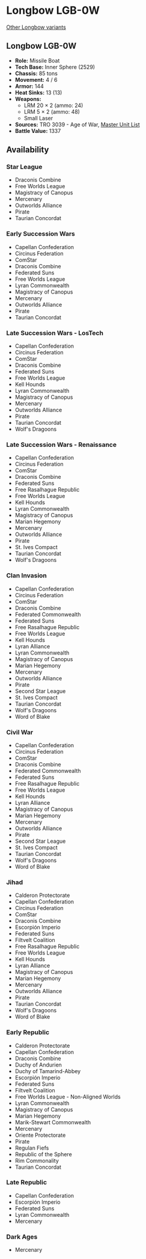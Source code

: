 # Longbow LGB-0W

[Other Longbow variants](../longbow.md)

## Longbow LGB-0W
- **Role:** Missile Boat
- **Tech Base:** Inner Sphere (2529)
- **Chassis:** 85 tons
- **Movement:** 4 / 6
- **Armor:** 144
- **Heat Sinks:** 13 (13)
- **Weapons:**
  - LRM 20 × 2 (ammo: 24)
  - LRM 5 × 2 (ammo: 48)
  - Small Laser
- **Sources:** TRO 3039 - Age of War, [Master Unit List](http://masterunitlist.info/Unit/Details/1930/longbow-lgb-0w)
- **Battle Value:** 1337

## Availability

### Star League
- Draconis Combine
- Free Worlds League
- Magistracy of Canopus
- Mercenary
- Outworlds Alliance
- Pirate
- Taurian Concordat

### Early Succession Wars
- Capellan Confederation
- Circinus Federation
- ComStar
- Draconis Combine
- Federated Suns
- Free Worlds League
- Lyran Commonwealth
- Magistracy of Canopus
- Mercenary
- Outworlds Alliance
- Pirate
- Taurian Concordat

### Late Succession Wars - LosTech
- Capellan Confederation
- Circinus Federation
- ComStar
- Draconis Combine
- Federated Suns
- Free Worlds League
- Kell Hounds
- Lyran Commonwealth
- Magistracy of Canopus
- Mercenary
- Outworlds Alliance
- Pirate
- Taurian Concordat
- Wolf's Dragoons

### Late Succession Wars - Renaissance
- Capellan Confederation
- Circinus Federation
- ComStar
- Draconis Combine
- Federated Suns
- Free Rasalhague Republic
- Free Worlds League
- Kell Hounds
- Lyran Commonwealth
- Magistracy of Canopus
- Marian Hegemony
- Mercenary
- Outworlds Alliance
- Pirate
- St. Ives Compact
- Taurian Concordat
- Wolf's Dragoons

### Clan Invasion
- Capellan Confederation
- Circinus Federation
- ComStar
- Draconis Combine
- Federated Commonwealth
- Federated Suns
- Free Rasalhague Republic
- Free Worlds League
- Kell Hounds
- Lyran Alliance
- Lyran Commonwealth
- Magistracy of Canopus
- Marian Hegemony
- Mercenary
- Outworlds Alliance
- Pirate
- Second Star League
- St. Ives Compact
- Taurian Concordat
- Wolf's Dragoons
- Word of Blake

### Civil War
- Capellan Confederation
- Circinus Federation
- ComStar
- Draconis Combine
- Federated Commonwealth
- Federated Suns
- Free Rasalhague Republic
- Free Worlds League
- Kell Hounds
- Lyran Alliance
- Magistracy of Canopus
- Marian Hegemony
- Mercenary
- Outworlds Alliance
- Pirate
- Second Star League
- St. Ives Compact
- Taurian Concordat
- Wolf's Dragoons
- Word of Blake

### Jihad
- Calderon Protectorate
- Capellan Confederation
- Circinus Federation
- ComStar
- Draconis Combine
- Escorpión Imperio
- Federated Suns
- Filtvelt Coalition
- Free Rasalhague Republic
- Free Worlds League
- Kell Hounds
- Lyran Alliance
- Magistracy of Canopus
- Marian Hegemony
- Mercenary
- Outworlds Alliance
- Pirate
- Taurian Concordat
- Wolf's Dragoons
- Word of Blake

### Early Republic
- Calderon Protectorate
- Capellan Confederation
- Draconis Combine
- Duchy of Andurien
- Duchy of Tamarind-Abbey
- Escorpión Imperio
- Federated Suns
- Filtvelt Coalition
- Free Worlds League - Non-Aligned Worlds
- Lyran Commonwealth
- Magistracy of Canopus
- Marian Hegemony
- Marik-Stewart Commonwealth
- Mercenary
- Oriente Protectorate
- Pirate
- Regulan Fiefs
- Republic of the Sphere
- Rim Commonality
- Taurian Concordat

### Late Republic
- Capellan Confederation
- Escorpión Imperio
- Federated Suns
- Lyran Commonwealth
- Mercenary

### Dark Ages
- Mercenary

